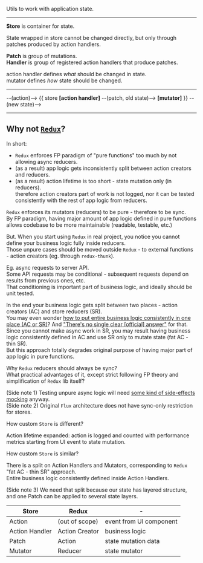 Utils to work with application state.  

---

**Store** is container for state.  

State wrapped in store cannot be changed directly, but only through patches produced by action handlers.

**Patch** is group of mutations.  
**Handler** is group of registered action handlers that produce patches.  

action handler defines _what_ should be changed in state.    
mutator defines _how_ state should be changed.

---

--(action)--> {{ store **[action handler]** --(patch, old state)--> **[mutator]** }} --(new state)-->

---

Why not [`Redux`](https://redux.js.org/)?
---

In short:
- `Redux` enforces FP paradigm of "pure functions" too much by not allowing async reducers.
- (as a result) app logic gets inconsistently split between action creators and reducers.
- (as a result) action lifetime is too short - state mutation only (in reducers).  
therefore action creators part of work is not logged, nor it can be tested consistently with the rest of app logic from reducers.

`Redux` enforces its mutators (reducers) to be pure - therefore to be sync.  
By FP paradigm, having major amount of app logic defined in pure functions allows codebase to be more maintainable (readable, testable, etc.)

But. When you start using `Redux` in real project, you notice you cannot define your business logic fully inside reducers.  
Those unpure cases should be moved outside `Redux` - to external functions - action creators (eg. through `redux-thunk`).

Eg. async requests to server API.  
Some API requests may be conditional - subsequent requests depend on results from previous ones, etc.  
That conditioning is important part of business logic, and ideally should be unit tested.

In the end your business logic gets split between two places - action creators (AC) and store reducers (SR).  
You may even wonder [how to put entire business logic consistently in one place (AC or SR)](https://stackoverflow.com/questions/36437718/locate-business-logic-in-one-place-with-redux)? And ["There's no single clear [official] answer"](https://redux.js.org/faq/code-structure#how-should-i-split-my-logic-between-reducers-and-action-creators-where-should-my-%22business-logic%22-go) for that.  
Since you cannot make async work in SR, you may result having business logic consistently defined in AC and use SR only to mutate state (fat AC - thin SR).  
But this approach totally degrades original purpose of having major part of app logic in pure functions.  

Why `Redux` reducers should always be sync?  
What practical advantages of it, except strict following FP theory and simplification of `Redux` lib itself?

(Side note 1) Testing unpure async logic will need [some kind of side-effects mocking](https://github.com/reactjs/redux/blob/master/docs/recipes/WritingTests.md#async-action-creators) anyway.  
(Side note 2) Original `Flux` architecture does not have sync-only restriction for stores.  

How custom `Store` is different?

Action lifetime expanded: action is logged and counted with performance metrics starting from UI event to state mutation.

How custom `Store` is similar?

There is a split on Action Handlers and Mutators, corresponding to `Redux` "fat AC - thin SR" approach.  
Entire business logic consistently defined inside Action Handlers.  

(Side note 3) We need that split because our state has layered structure, and one Patch can be applied to several state layers.  

Store  | Redux | -
---    | ---   | ---
Action | (out of scope)         | event from UI component
Action Handler | Action Creator | business logic
Patch | Action                  | state mutation data
Mutator | Reducer               | state mutator

